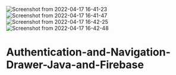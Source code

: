 ![Screenshot from 2022-04-17 16-41-23](https://user-images.githubusercontent.com/79189172/163717064-396c4e92-8ff8-417d-bb32-553eca9fc51d.png)
![Screenshot from 2022-04-17 16-41-47](https://user-images.githubusercontent.com/79189172/163717070-930f4d6f-f59d-4f19-b2c7-f61268d2939e.png)
![Screenshot from 2022-04-17 16-42-25](https://user-images.githubusercontent.com/79189172/163717076-e82be070-f016-4514-b8f0-f56e8eedea92.png)
![Screenshot from 2022-04-17 16-42-48](https://user-images.githubusercontent.com/79189172/163717079-2a83b712-c5c7-4ea9-b37f-3eb7d63b872d.png)
# Authentication-and-Navigation-Drawer-Java-and-Firebase
